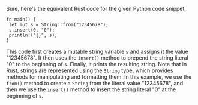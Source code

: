 Sure, here's the equivalent Rust code for the given Python code snippet:
```
fn main() {
 let mut s = String::from("12345678");
 s.insert(0, "0");
 println!("{}", s);
}
```
This code first creates a mutable string variable `s` and assigns it the value "12345678". It then uses the `insert()` method to prepend the string literal "0" to the beginning of `s`. Finally, it prints the resulting string. 
Note that in Rust, strings are represented using the `String` type, which provides methods for manipulating and formatting them. In this example, we use the `from()` method to create a `String` from the literal value "12345678", and then we use the `insert()` method to insert the string literal "0" at the beginning of `s`.

